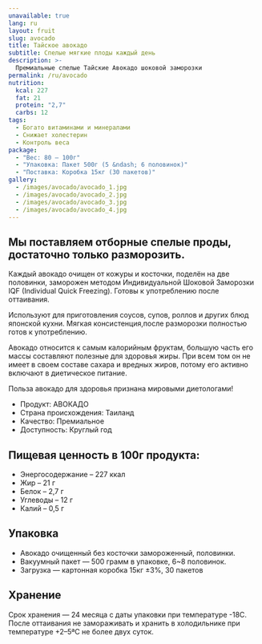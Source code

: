 ```yaml
---
unavailable: true
lang: ru
layout: fruit
slug: avocado
title: Тайское авокадо
subtitle: Спелые мягкие плоды каждый день
description: >-
  Премиальные спелые Тайские Авокадо шоковой заморозки
permalink: /ru/avocado
nutrition:
  kcal: 227
  fat: 21
  protein: "2,7"
  carbs: 12
tags:
  - Богато витаминами и минералами
  - Снижает холестерин
  - Контроль веса
package:
  - "Вес: 80 — 100г"
  - "Упаковка: Пакет 500г (5 &ndash; 6 половинок)"
  - "Поставка: Коробка 15кг (30 пакетов)"
gallery:
  - /images/avocado/avocado_1.jpg
  - /images/avocado/avocado_2.jpg
  - /images/avocado/avocado_3.jpg
  - /images/avocado/avocado_4.jpg
---
```


## Мы поставляем отборные спелые проды, достаточно только разморозить.

Каждый авокадо очищен от кожуры и косточки, поделён на две
половинки, заморожен методом Индивидуальной Шоковой Заморозки IQF
(Individual Quick Freezing). Готовы к употреблению после оттаивания.

Используют для приготовления соусов, супов, роллов и других блюд
японской кухни. Мягкая консистенция,после разморозки полностью готов
к употреблению.

Авокадо относится к самым калорийным фруктам, большую часть его
массы составляют полезные для здоровья жиры. При всем том он не
имеет в своем составе сахара и вредных жиров, потому его активно
включают в диетическое питание.

Польза авокадо для здоровья признана мировыми диетологами!

* Продукт: АВОКАДО
* Страна происхождения: Таиланд
* Качество: Премиальное
* Доступность: Круглый год

## Пищевая ценность в 100г продукта:

* Энергосодержание – 227 ккал
* Жир – 21 г
* Белок – 2,7 г
* Углеводы – 12 г
* Калий – 0,5 г

## Упаковка

* Авокадо очищенный без косточки замороженный, половинки.
* Вакуумный пакет — 500 грамм в упаковке, 6~8 половинок.
* Загрузка — картонная коробка 15кг ±3%, 30 пакетов

## Хранение

Срок хранения — 24 месяца с даты упаковки при температуре -18С. После
оттаивания не замораживать и хранить в холодильнике при температуре +2–5ªС не
более двух суток.
